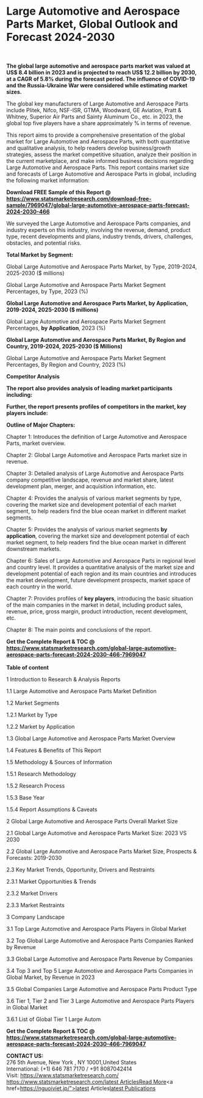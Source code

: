 <h1>Large Automotive and Aerospace Parts Market, Global Outlook and Forecast 2024-2030</h1><br/><p><strong>The global large automotive and aerospace parts market was valued at US$ 8.4 billion in 2023 and is projected to reach US$ 12.2 billion by 2030, at a <strong>CAGR</strong> of 5.8% during the forecast period. The influence of COVID-19 and the Russia-Ukraine War were considered while estimating market sizes.</strong></p><p>The global key manufacturers of Large Automotive and Aerospace Parts include Plitek, Nifco, NSF-ISR, GTMA, Woodward, GE Aviation, Pratt & Whitney, Superior Air Parts and Sainty Aluminum Co., etc. in 2023, the global top five players have a share approximately % in terms of revenue.</p><p>This report aims to provide a comprehensive presentation of the global market for Large Automotive and Aerospace Parts, with both quantitative and qualitative analysis, to help readers develop business/growth strategies, assess the market competitive situation, analyze their position in the current marketplace, and make informed business decisions regarding Large Automotive and Aerospace Parts. This report contains market size and forecasts of Large Automotive and Aerospace Parts in global, including the following market information:</p><p><strong>Download FREE Sample of this Report @ <a href="https://www.statsmarketresearch.com/download-free-sample/7969047/global-large-automotive-aerospace-parts-forecast-2024-2030-466">https://www.statsmarketresearch.com/download-free-sample/7969047/global-large-automotive-aerospace-parts-forecast-2024-2030-466</a></strong></p><p>We surveyed the Large Automotive and Aerospace Parts companies, and industry experts on this industry, involving the revenue, demand, product type, recent developments and plans, industry trends, drivers, challenges, obstacles, and potential risks.</p><p><strong>Total Market by Segment:</strong></p><p>Global Large Automotive and Aerospace Parts Market, by Type, 2019-2024, 2025-2030 ($ millions)</p><p>Global Large Automotive and Aerospace Parts Market Segment Percentages, by Type, 2023 (%)</p><p><strong>Global Large Automotive and Aerospace Parts Market, <strong>by Application</strong>, 2019-2024, 2025-2030 ($ millions)</strong></p><p>Global Large Automotive and Aerospace Parts Market Segment Percentages, <strong>by Application</strong>, 2023 (%)</p><p><strong>Global Large Automotive and Aerospace Parts Market, By Region and Country, 2019-2024, 2025-2030 ($ Millions)</strong></p><p>Global Large Automotive and Aerospace Parts Market Segment Percentages, By Region and Country, 2023 (%)</p><p><strong>Competitor Analysis</strong></p><p><strong>The report also provides analysis of leading market participants including:</strong></p><p><strong>Further, the report presents profiles of competitors in the market, <strong>key players</strong> include:</strong></p><p><strong>Outline of Major Chapters:</strong></p><p>Chapter 1: Introduces the definition of Large Automotive and Aerospace Parts, market overview.</p><p>Chapter 2: Global Large Automotive and Aerospace Parts market size in revenue.</p><p>Chapter 3: Detailed analysis of Large Automotive and Aerospace Parts company competitive landscape, revenue and market share, latest development plan, merger, and acquisition information, etc.</p><p>Chapter 4: Provides the analysis of various market segments by type, covering the market size and development potential of each market segment, to help readers find the blue ocean market in different market segments.</p><p>Chapter 5: Provides the analysis of various market segments <strong>by application</strong>, covering the market size and development potential of each market segment, to help readers find the blue ocean market in different downstream markets.</p><p>Chapter 6: Sales of Large Automotive and Aerospace Parts in regional level and country level. It provides a quantitative analysis of the market size and development potential of each region and its main countries and introduces the market development, future development prospects, market space of each country in the world.</p><p>Chapter 7: Provides profiles of <strong>key players</strong>, introducing the basic situation of the main companies in the market in detail, including product sales, revenue, price, gross margin, product introduction, recent development, etc.</p><p>Chapter 8: The main points and conclusions of the report.</p><div><b>Get the Complete Report & TOC @ <a href="https://www.statsmarketresearch.com/global-large-automotive-aerospace-parts-forecast-2024-2030-466-7969047">https://www.statsmarketresearch.com/global-large-automotive-aerospace-parts-forecast-2024-2030-466-7969047</a></b></div><br><b>Table of content</b><p>1 Introduction to Research & Analysis Reports<br />
 
  1.1 Large Automotive and Aerospace Parts Market Definition<br />
 
  1.2 Market Segments<br />
 
  1.2.1 Market by Type<br />
 
  1.2.2 Market by Application<br />
 
  1.3 Global Large Automotive and Aerospace Parts Market Overview<br />
 
  1.4 Features & Benefits of This Report<br />
 
  1.5 Methodology & Sources of Information<br />
 
  1.5.1 Research Methodology<br />
 
  1.5.2 Research Process<br />
 
  1.5.3 Base Year<br />
 
  1.5.4 Report Assumptions & Caveats<br />
 
 2 Global Large Automotive and Aerospace Parts Overall Market Size<br />
 
  2.1 Global Large Automotive and Aerospace Parts Market Size: 2023 VS 2030<br />
 
  2.2 Global Large Automotive and Aerospace Parts Market Size, Prospects & Forecasts: 2019-2030<br />
 
  2.3 Key Market Trends, Opportunity, Drivers and Restraints<br />
 
  2.3.1 Market Opportunities & Trends<br />
 
  2.3.2 Market Drivers<br />
 
  2.3.3 Market Restraints<br />
 
 3 Company Landscape<br />
 
  3.1 Top Large Automotive and Aerospace Parts Players in Global Market<br />
 
  3.2 Top Global Large Automotive and Aerospace Parts Companies Ranked by Revenue<br />
 
  3.3 Global Large Automotive and Aerospace Parts Revenue by Companies<br />
 
  3.4 Top 3 and Top 5 Large Automotive and Aerospace Parts Companies in Global Market, by Revenue in 2023<br />
 
  3.5 Global Companies Large Automotive and Aerospace Parts Product Type<br />
 
  3.6 Tier 1, Tier 2 and Tier 3 Large Automotive and Aerospace Parts Players in Global Market<br />
 
  3.6.1 List of Global Tier 1 Large Autom<br><div><b>Get the Complete Report & TOC @ <a href="https://www.statsmarketresearch.com/global-large-automotive-aerospace-parts-forecast-2024-2030-466-7969047">https://www.statsmarketresearch.com/global-large-automotive-aerospace-parts-forecast-2024-2030-466-7969047</a></b></div></p> <b>CONTACT US:</b><br>276 5th Avenue, New York , NY 10001,United States<br>International: (+1) 646 781 7170 / +91 8087042414<br>Visit: <a href="https://www.statsmarketresearch.com/">https://www.statsmarketresearch.com/</a><br><a href="https://gyeongbokgung.com">https://www.statsmarketresearch.com/</a><a href="https://hallyeomaritime.com">latest Articles</a><a href="https://jingwansa.com">Read More</a><a href=https://nguoiviet.jp/">latest Articles</a><a href="https://www.intelmarketresearch.com/">latest Publications</a>